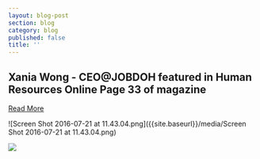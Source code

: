 ```yaml
---
layout: blog-post
section: blog
category: blog
published: false
title: ''
---
```

## Xania Wong - CEO@JOBDOH featured in Human Resources Online Page 33 of magazine

[Read More](https://lnkd.in/fd_PMgq )

![Screen Shot 2016-07-21 at 11.43.04.png]({{site.baseurl}}/media/Screen Shot 2016-07-21 at 11.43.04.png)

![]({{site.baseurl}}/media/Screen%20Shot%202016-07-21%20at%2011.43.04.png)
